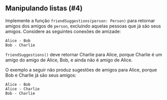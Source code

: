 ## Manipulando listas (#4)

Implemente a função `friendSuggestions(person: Person)` para retornar amigos dos amigos de `person`, excluindo aquelas pessoas que já são seus amigos. Considere as seguintes conexões de amizade:

```text
Alice - Bob
Bob - Charlie
```

`friendSuggestions()` deve retornar Charlie para Alice, porque Charlie é um amigo do amigo de Alice, Bob, e ainda não é amigo de Alice.

O exemplo a seguir não produz sugestões de amigos para Alice, porque Bob e Charlie já são seus amigos:

```text
Alice - Bob
Alice - Charlie
Bob - Charlie
```
